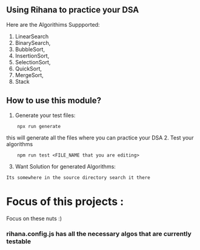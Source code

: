## Using Rihana to practice your DSA


Here are the Algorithims Suppported: 
1. LinearSearch
2. BinarySearch,
3. BubbleSort,
4. InsertionSort,
5. SelectionSort,
6. QuickSort,
7. MergeSort,
8. Stack


## How to use this module? 
1. Generate your test files: 
```
    npx run generate
```
this will generate all the files where you can practice your DSA
2. Test your algorithms
```
    npm run test <FILE_NAME that you are editing>
```

3. Want Solution for generated Algorithms:
```
Its somewhere in the source directory search it there
```



# Focus of this projects : 
Focus on these nuts :)

### rihana.config.js has all the necessary algos that are currently testable